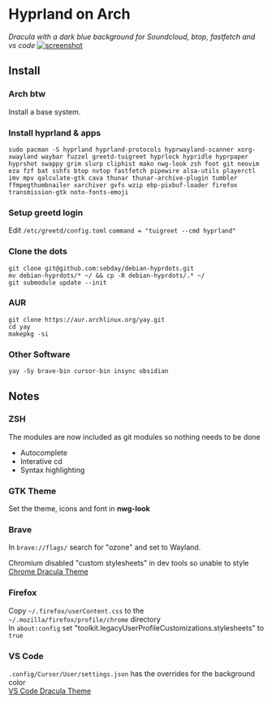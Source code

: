 # Hyprland on Arch

*Dracula with a dark blue background for Soundcloud, btop, fastfetch and vs code*
[![screenshot](https://raw.githubusercontent.com/sebday/debian-hyprdots/refs/heads/dracula/.config/hypr/hypr_dracula_screenshot1.png)](https://raw.githubusercontent.com/sebday/debian-hyprdots/refs/heads/dracula/.config/hypr/hypr_dracula_screenshot1.png)

## Install 

### Arch btw

Install a base system.

### Install hyprland & apps
```
sudo pacman -S hyprland hyprland-protocols hyprwayland-scanner xorg-xwayland waybar fuzzel greetd-tuigreet hyprlock hypridle hyprpaper hyprshot swappy grim slurp cliphist mako nwg-look zsh foot git neovim eza fzf bat sshfs btop nvtop fastfetch pipewire alsa-utils playerctl imv mpv qalculate-gtk cava thunar thunar-archive-plugin tumbler ffmpegthumbnailer xarchiver gvfs wzip ebp-pixbuf-loader firefox transmission-gtk noto-fonts-emoji
```

### Setup greetd login

Edit `/etc/greetd/config.toml`
`command = "tuigreet --cmd hyprland"`

### Clone the dots
```
git clone git@github.com:sebday/debian-hyprdots.git
mv debian-hyprdots/* ~/ && cp -R debian-hyprdots/.* ~/
git submodule update --init
```

### AUR
```
git clone https://aur.archlinux.org/yay.git
cd yay
makepkg -si
```

### Other Software
`yay -Sy brave-bin cursor-bin insync obsidian`

## Notes

### ZSH

The modules are now included as git modules so nothing needs to be done

- Autocomplete
- Interative cd
- Syntax highlighting

### GTK Theme

Set the theme, icons and font in **nwg-look**

### Brave

In `brave://flags/` search for "ozone" and set to Wayland.

Chromium disabled "custom stylesheets" in dev tools so unable to style  
[Chrome Dracula Theme](https://chromewebstore.google.com/detail/dracula-chrome-theme/gfapcejdoghpoidkfodoiiffaaibpaem?hl=en-GB)

### Firefox

Copy `~/.firefox/userContent.css` to the `~/.mozilla/firefox/profile/chrome` directory  
In `about:config` set "toolkit.legacyUserProfileCustomizations.stylesheets" to `true`  

### VS Code

`.config/Cursor/User/settings.json` has the overrides for the background color  
[VS Code Dracula Theme](https://draculatheme.com/visual-studio-code)
